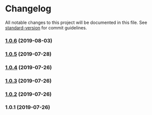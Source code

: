 # Changelog

All notable changes to this project will be documented in this file. See [standard-version](https://github.com/conventional-changelog/standard-version) for commit guidelines.

### [1.0.6](https://github.com/TradingPal/react-native-highcharts/compare/v1.0.5...v1.0.6) (2019-08-03)



### [1.0.5](https://github.com/TradingPal/react-native-highcharts/compare/v1.0.4...v1.0.5) (2019-07-28)



### [1.0.4](https://github.com/TradingPal/react-native-highcharts/compare/v1.0.3...v1.0.4) (2019-07-26)



### [1.0.3](https://github.com/TradingPal/react-native-highcharts/compare/v1.0.2...v1.0.3) (2019-07-26)



### [1.0.2](https://github.com/TradingPal/react-native-highcharts/compare/v1.0.1...v1.0.2) (2019-07-26)



### 1.0.1 (2019-07-26)
